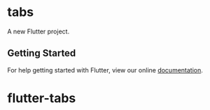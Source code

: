 # tabs

A new Flutter project.

## Getting Started

For help getting started with Flutter, view our online
[documentation](https://flutter.io/).
# flutter-tabs
